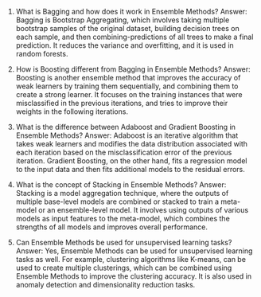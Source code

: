 1. What is Bagging and how does it work in Ensemble Methods?
Answer: Bagging is Bootstrap Aggregating, which involves taking multiple bootstrap samples of the original dataset, building decision trees on each sample, and then combining-predictions of all trees to make a final prediction. It reduces the variance and overfitting, and it is used in random forests.

2. How is Boosting different from Bagging in Ensemble Methods?
Answer: Boosting is another ensemble method that improves the accuracy of weak learners by training them sequentially, and combining them to create a strong learner. It focuses on the training instances that were misclassified in the previous iterations, and tries to improve their weights in the following iterations.

3. What is the difference between Adaboost and Gradient Boosting in Ensemble Methods?
Answer: Adaboost is an iterative algorithm that takes weak learners and modifies the data distribution associated with each iteration based on the misclassification error of the previous iteration. Gradient Boosting, on the other hand, fits a regression model to the input data and then fits additional models to the residual errors.

4. What is the concept of Stacking in Ensemble Methods?
Answer: Stacking is a model aggregation technique, where the outputs of multiple base-level models are combined or stacked to train a meta-model or an ensemble-level model. It involves using outputs of various models as input features to the meta-model, which combines the strengths of all models and improves overall performance.

5. Can Ensemble Methods be used for unsupervised learning tasks?
Answer: Yes, Ensemble Methods can be used for unsupervised learning tasks as well. For example, clustering algorithms like K-means, can be used to create multiple clusterings, which can be combined using Ensemble Methods to improve the clustering accuracy. It is also used in anomaly detection and dimensionality reduction tasks.